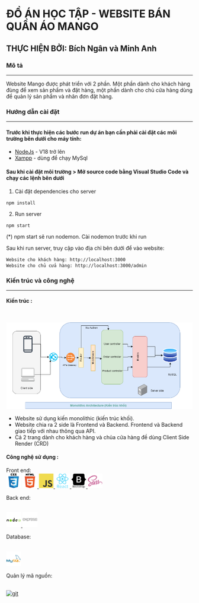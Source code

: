 # ĐỒ ÁN HỌC TẬP - WEBSITE BÁN QUẦN ÁO MANGO 
## THỰC HIỆN BỞI: Bích Ngân và Minh Anh

### Mô tả
<hr>
Website Mango được phát triển với 2 phần. Một phần dành cho khách hàng đùng để xem sản phầm và đặt hàng, một phần dành cho chủ cửa hàng dùng để quản lý sản phẩm và nhân đơn đặt hàng.

### Hướng dẫn cài đặt
<hr>

#### Trước khi thực hiện các bước run dự án bạn cần phải cài đặt các môi trường bên dưới cho máy tính:
* [NodeJs](https://nodejs.org/en) - V18 trở lên
* [Xampp](https://www.apachefriends.org/download.html) - dùng để chạy MySql

#### Sau khi cài đặt môi trường > Mở source code bằng Visual Studio Code và chạy các lệnh bên dưới
1. Cài đặt dependencies cho server
```
npm install
```
2. Run server
```
npm start
```
(*) npm start sẽ run nodemon. Cài nodemon trước khi run

Sau khi run server, truy cập vào địa chỉ bên dưới để vào website:
```
Website cho khách hàng: http://localhost:3000
Website cho chủ cửa hàng: http://localhost:3000/admin
```

### Kiến trúc và công nghệ
<hr>

#### Kiến trúc :
<br>

![Kiến trúc website](./architecture//web_architecture.png)

* Website sử dụng kiến monolithic (kiến trúc khối). 
* Website chia ra 2 side là Frontend và Backend. Frontend và Backend giao tiếp với nhau thông qua API.
* Cả 2 trang dành cho khách hàng và chủa cửa hàng đề dùng Client Side Render (CRD)

#### Công nghệ sử dụng :
Front end:
<br>
<a><img src="https://raw.githubusercontent.com/devicons/devicon/master/icons/css3/css3-original-wordmark.svg" alt="css3" width="40" height="40"/> </a>
<a href="https://www.w3.org/html/" target="_blank" rel="noreferrer"> <img src="https://raw.githubusercontent.com/devicons/devicon/master/icons/html5/html5-original-wordmark.svg" alt="html5" width="40" height="40"/> 
</a>
<a href="https://developer.mozilla.org/en-US/docs/Web/JavaScript" target="_blank" rel="noreferrer"> <img src="https://raw.githubusercontent.com/devicons/devicon/master/icons/javascript/javascript-original.svg" alt="javascript" width="40" height="40"/> </a>
<a href="https://reactjs.org/" target="_blank" rel="noreferrer"> <img src="https://raw.githubusercontent.com/devicons/devicon/master/icons/react/react-original-wordmark.svg" alt="react" width="40" height="40"/> 
<a href="https://getbootstrap.com" target="_blank" rel="noreferrer"> <img src="https://raw.githubusercontent.com/devicons/devicon/master/icons/bootstrap/bootstrap-plain-wordmark.svg" alt="bootstrap" width="40" height="40"/> 
<a href="https://sass-lang.com" target="_blank" rel="noreferrer"> <img src="https://raw.githubusercontent.com/devicons/devicon/master/icons/sass/sass-original.svg" alt="sass" width="40" height="40"/> 
</a> 

Back end:

<br>
<a href="https://nodejs.org" target="_blank" rel="noreferrer"> <img src="https://raw.githubusercontent.com/devicons/devicon/master/icons/nodejs/nodejs-original-wordmark.svg" alt="nodejs" width="40" height="40"/> 
</a>   
<a href="https://expressjs.com" target="_blank" rel="noreferrer"> <img src="https://raw.githubusercontent.com/devicons/devicon/master/icons/express/express-original-wordmark.svg" alt="express" width="40" height="40"/> 
</a> 

Database:

<br>
<a href="https://www.mysql.com/" target="_blank" rel="noreferrer"> <img src="https://raw.githubusercontent.com/devicons/devicon/master/icons/mysql/mysql-original-wordmark.svg" alt="mysql" width="40" height="40"/> 
</a> 

Quản lý mã nguồn:

<br>
<a href="https://git-scm.com/" target="_blank" rel="noreferrer"> <img src="https://www.vectorlogo.zone/logos/git-scm/git-scm-icon.svg" alt="git" width="40" height="40"/> 
</a> 